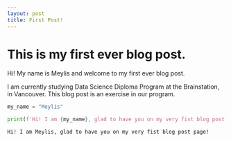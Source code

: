 ```yaml
---
layout: post
title: First Post!
---
```



# This is my first ever blog post.

Hi! My name is Meylis and welcome to my first ever blog post.

I am currently studying Data Science Diploma Program at the Brainstation, in Vancouver. This blog post is an exercise in our program.


```python
my_name = "Meylis"
```


```python
print(f'Hi! I am {my_name}, glad to have you on my very fist blog post page!')
```

    Hi! I am Meylis, glad to have you on my very fist blog post page!
    
